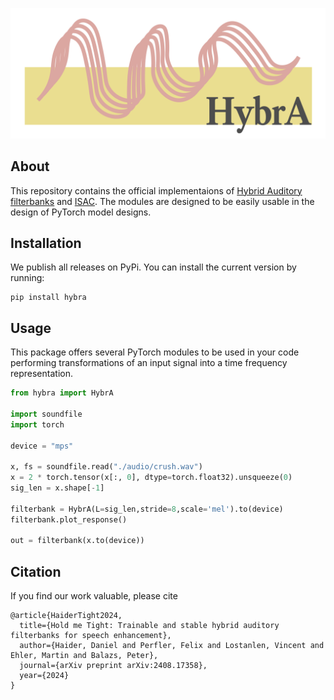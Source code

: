 ![Logo](https://github.com/danedane-haider/HybrA-Filterbanks/blob/main/HybrA.png)

## About
This repository contains the official implementaions of [Hybrid Auditory filterbanks](https://arxiv.org/abs/2408.17358) and [ISAC](https://arxiv.org/abs/). The modules are designed to be easily usable in the design of PyTorch model designs.

## Installation
We publish all releases on PyPi. You can install the current version by running:
```
pip install hybra
```

## Usage
This package offers several PyTorch modules to be used in your code performing transformations of an input signal into a time frequency representation.
```python
from hybra import HybrA

import soundfile
import torch

device = "mps"

x, fs = soundfile.read("./audio/crush.wav")
x = 2 * torch.tensor(x[:, 0], dtype=torch.float32).unsqueeze(0)
sig_len = x.shape[-1]

filterbank = HybrA(L=sig_len,stride=8,scale='mel').to(device)
filterbank.plot_response()

out = filterbank(x.to(device))
```

## Citation

If you find our work valuable, please cite

```
@article{HaiderTight2024,
  title={Hold me Tight: Trainable and stable hybrid auditory filterbanks for speech enhancement},
  author={Haider, Daniel and Perfler, Felix and Lostanlen, Vincent and Ehler, Martin and Balazs, Peter},
  journal={arXiv preprint arXiv:2408.17358},
  year={2024}
}
```
